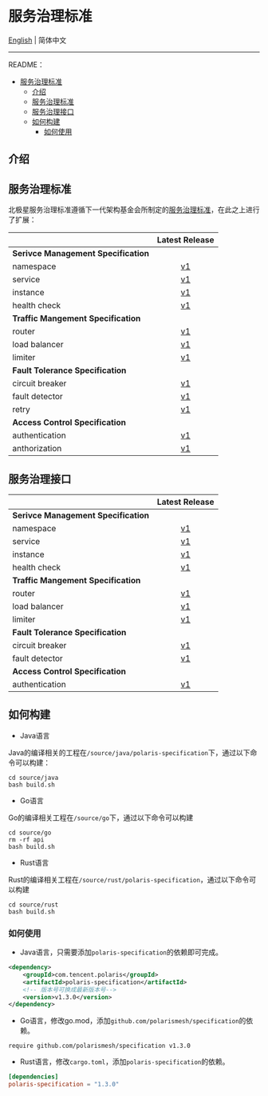 # 服务治理标准

[English](./README.md) | 简体中文

---

README：

- [服务治理标准](#服务治理标准)
  - [介绍](#介绍)
  - [服务治理标准](#服务治理标准-1)
  - [服务治理接口](#服务治理接口)
  - [如何构建](#如何构建)
    - [如何使用](#如何使用)

## 介绍

## 服务治理标准

北极星服务治理标准遵循下一代架构基金会所制定的[服务治理标准](https://github.com/nextarch/SIG-Microservice)，在此之上进行了扩展：

|                                      |                         Latest Release                         |
|:-------------------------------------|:--------------------------------------------------------------:|
| **Serivce Management Specification** |
| namespace                            |  [v1](/specification/v1/service_manage_spec/namespace.md)   |
| service                              |     [v1](/specification/v1/service_manage_spec/service.md)     |
| instance                             |    [v1](/specification/v1/service_manage_spec/instance.md)     |
| health check                         |   [v1](/specification/v1/service_manage_spec/healthcheck.md)   |
| **Traffic Mangement Specification**  |
| router                               |     [v1](/specification/v1/traffic_manage_spec/router.md)      |
| load balancer                        |  [v1](/specification/v1/traffic_manage_spec/loadbalancer.md)   |
| limiter                              |     [v1](/specification/v1/traffic_manage_spec/limiter.md)     |
| **Fault Tolerance Specification**    |
| circuit breaker                      | [v1](/specification/v1/fault_tolerance_spec/circuitbreaker.md) |
| fault detector                       | [v1](/specification/v1/fault_tolerance_spec/faultdetector.md)  |
| retry                                |     [v1](/specification/v1/fault_tolerance_spec/retry.md)      |
| **Access Control Specification**     |
| authentication                       | [v1](/specification/v1/access_control_spec/authentication.md)  |
| anthorization                        |  [v1](/specification/v1/access_control_spec/authorization.md)  |

## 服务治理接口

|                                      |                   Latest Release                   |
|:-------------------------------------|:--------------------------------------------------:|
| **Serivce Management Specification** |
| namespace                            |        [v1](/api/v1/model/namespace.proto)         |
| service                              |     [v1](/api/v1/service_manage/service.proto)     |
| instance                             |     [v1](/api/v1/service_manage/service.proto)     |
| health check                         |     [v1](/api/v1/service_manage/service.proto)     |
| **Traffic Mangement Specification**  |
| router                               |     [v1](/api/v1/traffic_manage/routing.proto)     |
| load balancer                        |     [v1](/api/v1/traffic_manage/routing.proto)     |
| limiter                              |    [v1](/api/v1/traffic_manage/ratelimit.proto)    |
| **Fault Tolerance Specification**    |
| circuit breaker                      | [v1](/api/v1/fault_tolerance/circuitbreaker.proto) |
| fault detector                       | [v1](/api/v1/fault_tolerance/fault_detector.proto) |
| **Access Control Specification**     |
| authentication                       |      [v1](/api/v1/access-control/auth.proto)       |

## 如何构建

- Java语言

Java的编译相关的工程在`/source/java/polaris-specification`下，通过以下命令可以构建：

```shell
cd source/java
bash build.sh
```

- Go语言

Go的编译相关工程在`/source/go`下，通过以下命令可以构建

```shell
cd source/go
rm -rf api
bash build.sh
```

- Rust语言

Rust的编译相关工程在`/source/rust/polaris-specification`，通过以下命令可以构建

```shell
cd source/rust
bash build.sh
```

### 如何使用

- Java语言，只需要添加`polaris-specification`的依赖即可完成。

```xml
<dependency>
    <groupId>com.tencent.polaris</groupId>
    <artifactId>polaris-specification</artifactId>
    <!-- 版本号可换成最新版本号-->
    <version>v1.3.0</version>
</dependency>
```

- Go语言，修改go.mod，添加```github.com/polarismesh/specification```的依赖。

```shell
require github.com/polarismesh/specification v1.3.0
```

- Rust语言，修改`cargo.toml`，添加```polaris-specification```的依赖。

```toml
[dependencies]
polaris-specification = "1.3.0"
```